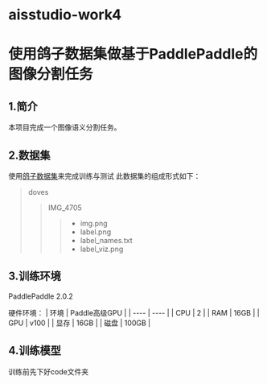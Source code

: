# aisstudio-work4
# 使用鸽子数据集做基于PaddlePaddle的图像分割任务
## 1.简介
本项目完成一个图像语义分割任务。
## 2.数据集
使用[鸽子数据集](https://aistudio.baidu.com/aistudio/datasetdetail/75217)来完成训练与测试
此数据集的组成形式如下：
> doves
> > IMG_4705
> > > * img.png
> > > * label.png
> > > * label_names.txt
> > > * label_viz.png
## 3.训练环境
PaddlePaddle 2.0.2

硬件环境：
|  环境   | Paddle高级GPU  |
|  ----  | ----  |
| CPU  | 2 |
| RAM | 16GB |
| GPU  | v100 |
| 显存  | 16GB |
| 磁盘  | 100GB |
## 4.训练模型
训练前先下好code文件夹

